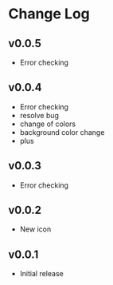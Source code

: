 # Change Log

## v0.0.5

- Error checking

## v0.0.4

- Error checking
- resolve bug
- change of colors
- background color change
- plus

## v0.0.3

- Error checking

## v0.0.2

- New icon

## v0.0.1

- Initial release

